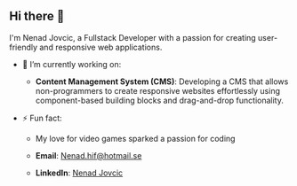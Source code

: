 ## Hi there 👋

I'm Nenad Jovcic, a Fullstack Developer with a passion for creating user-friendly and responsive web applications.

- 🔭 I’m currently working on:
  - **Content Management System (CMS)**: Developing a CMS that allows non-programmers to create responsive websites effortlessly using component-based building blocks and drag-and-drop functionality.

- ⚡ Fun fact:
  - My love for video games sparked a passion for coding


  - **Email**: [Nenad.hif@hotmail.se](mailto:Nenad.hif@hotmail.se)
  - **LinkedIn**: [Nenad Jovcic](https://www.linkedin.com/in/nenad-jovcic-8350b028b/)


